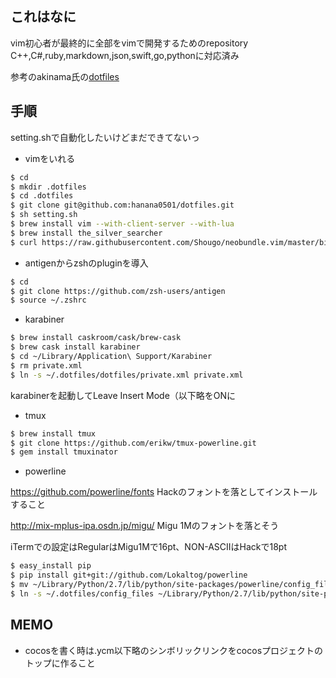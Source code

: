 ## これはなに
vim初心者が最終的に全部をvimで開発するためのrepository  
C++,C#,ruby,markdown,json,swift,go,pythonに対応済み   

参考のakinama氏の[dotfiles](https://github.com/akinama/dotfiles)  

## 手順

setting.shで自動化したいけどまだできてないっ

- vimをいれる

```sh
$ cd
$ mkdir .dotfiles
$ cd .dotfiles
$ git clone git@github.com:hanana0501/dotfiles.git
$ sh setting.sh
$ brew install vim --with-client-server --with-lua
$ brew install the_silver_searcher
$ curl https://raw.githubusercontent.com/Shougo/neobundle.vim/master/bin/install.sh | sh
```

- antigenからzshのpluginを導入

```sh
$ cd
$ git clone https://github.com/zsh-users/antigen
$ source ~/.zshrc
```

- karabiner

```sh
$ brew install caskroom/cask/brew-cask
$ brew cask install karabiner
$ cd ~/Library/Application\ Support/Karabiner
$ rm private.xml
$ ln -s ~/.dotfiles/dotfiles/private.xml private.xml
```

karabinerを起動してLeave Insert Mode（以下略をONに

- tmux

```sh
$ brew install tmux
$ git clone https://github.com/erikw/tmux-powerline.git
$ gem install tmuxinator
```

- powerline

https://github.com/powerline/fonts
Hackのフォントを落としてインストールすること

http://mix-mplus-ipa.osdn.jp/migu/
Migu 1Mのフォントを落とそう

iTermでの設定はRegularはMigu1Mで16pt、NON-ASCIIはHackで18pt

```sh
$ easy_install pip
$ pip install git+git://github.com/Lokaltog/powerline
$ mv ~/Library/Python/2.7/lib/python/site-packages/powerline/config_files ~/Library/Python/2.7/lib/python/site-packages/powerline/backup_config_files
$ ln -s ~/.dotfiles/config_files ~/Library/Python/2.7/lib/python/site-packages/powerline/config_files
```

## MEMO

- cocosを書く時は.ycm以下略のシンボリックリンクをcocosプロジェクトのトップに作ること

